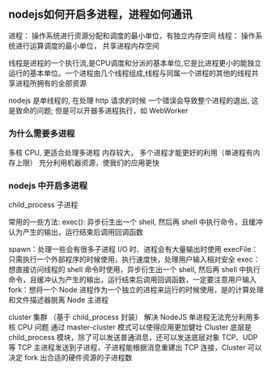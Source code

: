 ## nodejs如何开启多进程，进程如何通讯

进程： 操作系统进行资源分配和调度的最小单位，有独立内存空间
线程： 操作系统进行运算调度的最小单位， 共享进程内存空间

线程是进程的一个执行流,是CPU调度和分派的基本单位,它是比进程更小的能独立运行的基本单位。一个进程由几个线程组成,线程与同属一个进程的其他的线程共享进程所拥有的全部资源

nodejs 是单线程的, 在处理 http 请求的时候 一个错误会导致整个进程的退出, 这是致命的问题;
但是可以开器多进程执行，如 WebWorker

### 为什么需要多进程

多核 CPU, 更适合处理多进程
内存较大， 多个进程才能更好的利用（单进程有内存上限）
充分利用机器资源，使我们的应用更快

### nodejs 中开启多进程

child_process 子进程

常用的一些方法:
exec(): 异步衍生出一个 shell, 然后再 shell 中执行命令，且缓冲认为产生的输出，运行结束后调用回调函数

spawn：处理一些会有很多子进程 I/O 时、进程会有大量输出时使用
execFile：只需执行一个外部程序的时候使用，执行速度快，处理用户输入相对安全
exec：想直接访问线程的 shell 命令时使用，异步衍生出一个 shell, 然后再 shell 中执行命令，且缓冲认为产生的输出，运行结束后调用回调函数，一定要注意用户输入
fork：想将一个 Node 进程作为一个独立的进程来运行的时候使用，是的计算处理和文件描述器脱离 Node 主进程


cluster 集群 （基于 child_process 封装）
解决 NodeJS 单进程无法充分利用多核 CPU 问题
    通过 master-cluster 模式可以使得应用更加健壮
    Cluster 底层是 child_process 模块，除了可以发送普通消息，还可以发送底层对象 TCP、UDP 等
    TCP 主进程发送到子进程，子进程能根据消息重建出 TCP 连接，Cluster 可以决定 fork 出合适的硬件资源的子进程数
